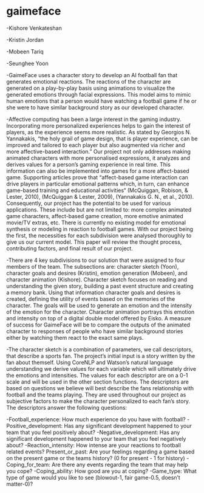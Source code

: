 # gaimeface

-Kishore Venkateshan

-Kristin Jordan

-Mobeen Tariq

-Seunghee Yoon 

-GaimeFace uses a character story to develop an AI football fan that generates emotional reactions. The reactions of the character are generated on a play-by-play basis using animations to visualize the generated emotions through facial expressions. This model aims to mimic human emotions that a person would have watching a football game if he or she were to have similar background story as our developed character. 

-Affective computing has been a large interest in the gaming industry. Incorporating more personalized experiences helps to gain the interest of players, as the experience seems more realistic. As stated by Georgios N. Yannakakis, “the holy grail of game design, that is player experience, can be improved and tailored to each player but also augmented via richer and more affective-based interaction.” Our project not only addresses making animated characters with more personalised expressions, it analyzes and derives values for a person’s gaming experience in real time. This information can also be implemented into games for a more affect-based game. Supporting articles prove that “affect-based game interaction can drive players in particular emotional patterns which, in turn, can enhance game-based training and educational activities“ (McQuiggan, Robison, & Lester, 2010), (McQuiggan & Lester, 2009), (Yannakakis G. N., et al., 2010). Consequently, our project has the potential to be used for various applications. These include but are not limited to: more complex animated game characters, affect-based game creation, more emotive animated movie/TV extras, etc. There is currently no existing model for emotional synthesis or modeling in reaction to football games. With our project being the first, the necessities for each subdivision were analysed thoroughly to give us our current model. This paper will review the thought process, contributing factors, and final result of our project. 

-There are 4 key subdivisions to our solution that were assigned to four members of the team. The subsections are: character sketch (Yoon), character goals and desires (Kristin), emotion generation (Mobeen), and character animation (Kishore). Character sketch focuses on reading and understanding the given story, building a past event structure and creating a memory bank. Using that information character goals and desires is created, defining the utility of events based on the memories of the character. The goals will be used to generate an emotion and the intensity of the emotion for the character. Character animation portrays this emotion and intensity on top of a digital double model offered by Eisko. A measure of success for GaimeFace will be to compare the outputs of the animated character to responses of people who have similar background stories either by watching them react to the exact same plays.

-The character sketch is a combination of parameters, we call descriptors, that describe a sports fan. The project’s initial input is a story written by the fan about themself. Using CoreNLP and Watson’s natural language understanding we derive values for each variable which will ultimately drive the emotions and intensities. The values for each descriptor are on a 0-1 scale and will be used in the other section functions. The descriptors are based on questions we believe will best describe the fans relationship with football and the teams playing. They are used throughout our project as subjective factors to make the character personalized to each fan’s story. The descriptors answer the following questions: 

-Football_experience: How much experience do you have with football?
-Positive_development: Has any significant development happened to your team that you feel positively about? 
-Negative_development: Has any significant development happened to your team that you feel negatively about?
-Reaction_intensity: How intense are your reactions to football related events? 
Present_or_past: Are your feelings regarding a game based on the present game or the teams history? (0 for present - 1 for history)
-Coping_for_team: Are there any events regarding the team that may help you cope?
-Coping_ability: How good are you at coping?
-Game_type: What type of game would you like to see (blowout-1, fair game-0.5, doesn’t matter-0)?
